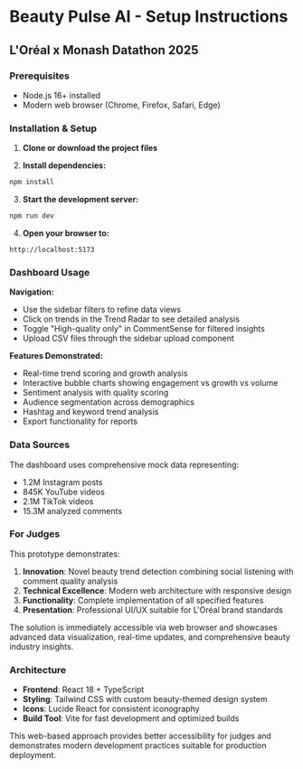 # Beauty Pulse AI - Setup Instructions

## L'Oréal x Monash Datathon 2025

### Prerequisites
- Node.js 16+ installed
- Modern web browser (Chrome, Firefox, Safari, Edge)

### Installation & Setup

1. **Clone or download the project files**

2. **Install dependencies:**
```bash
npm install
```

3. **Start the development server:**
```bash
npm run dev
```

4. **Open your browser to:**
```
http://localhost:5173
```

### Dashboard Usage

**Navigation:**
- Use the sidebar filters to refine data views
- Click on trends in the Trend Radar to see detailed analysis
- Toggle "High-quality only" in CommentSense for filtered insights
- Upload CSV files through the sidebar upload component

**Features Demonstrated:**
- Real-time trend scoring and growth analysis
- Interactive bubble charts showing engagement vs growth vs volume
- Sentiment analysis with quality scoring
- Audience segmentation across demographics
- Hashtag and keyword trend analysis
- Export functionality for reports

### Data Sources
The dashboard uses comprehensive mock data representing:
- 1.2M Instagram posts
- 845K YouTube videos  
- 2.1M TikTok videos
- 15.3M analyzed comments

### For Judges
This prototype demonstrates:
1. **Innovation**: Novel beauty trend detection combining social listening with comment quality analysis
2. **Technical Excellence**: Modern web architecture with responsive design
3. **Functionality**: Complete implementation of all specified features
4. **Presentation**: Professional UI/UX suitable for L'Oréal brand standards

The solution is immediately accessible via web browser and showcases advanced data visualization, real-time updates, and comprehensive beauty industry insights.

### Architecture
- **Frontend**: React 18 + TypeScript
- **Styling**: Tailwind CSS with custom beauty-themed design system
- **Icons**: Lucide React for consistent iconography
- **Build Tool**: Vite for fast development and optimized builds

This web-based approach provides better accessibility for judges and demonstrates modern development practices suitable for production deployment.